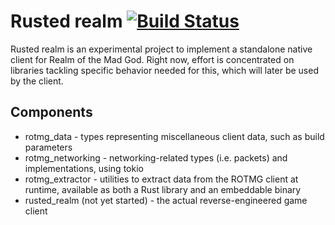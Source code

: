 # Rusted realm [![Build Status](https://travis-ci.com/dmarcuse/rusted_realm.svg?branch=master)](https://travis-ci.com/dmarcuse/rusted_realm)

Rusted realm is an experimental project to implement a standalone native client for Realm of the Mad God.
Right now, effort is concentrated on libraries tackling specific behavior needed for this, which will later be used by the client.


## Components

- rotmg_data - types representing miscellaneous client data, such as build parameters
- rotmg_networking - networking-related types (i.e. packets) and implementations, using tokio
- rotmg_extractor - utilities to extract data from the ROTMG client at runtime, available as both a Rust library and an embeddable binary
- rusted_realm (not yet started) - the actual reverse-engineered game client
